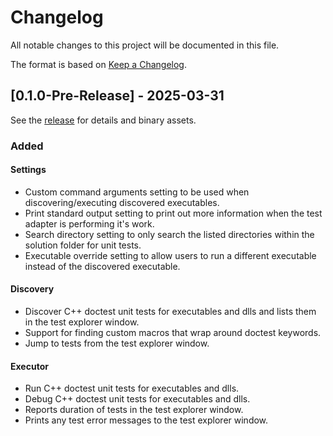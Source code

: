 # Changelog
All notable changes to this project will be documented in this file.

The format is based on [Keep a Changelog](https://keepachangelog.com/en/1.0.0/).

## [0.1.0-Pre-Release] - 2025-03-31

See the [release]() for details and binary assets.

### Added

#### Settings
* Custom command arguments setting to be used when discovering/executing discovered executables.
* Print standard output setting to print out more information when the test adapter is performing it's work.
* Search directory setting to only search the listed directories within the solution folder for unit tests.
* Executable override setting to allow users to run a different executable instead of the discovered executable.

#### Discovery
* Discover C++ doctest unit tests for executables and dlls and lists them in the test explorer window.
* Support for finding custom macros that wrap around doctest keywords.
* Jump to tests from the test explorer window.

#### Executor
* Run C++ doctest unit tests for executables and dlls.
* Debug C++ doctest unit tests for executables and dlls.
* Reports duration of tests in the test explorer window.
* Prints any test error messages to the test explorer window.
